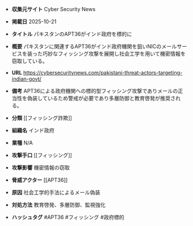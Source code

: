 - **収集元サイト**
Cyber Security News

- **掲載日**
2025-10-21

- **タイトル**
パキスタンのAPT36がインド政府を標的に

- **概要**
パキスタンに関連するAPT36がインド政府機関を狙いNICのメールサービスを装った巧妙なフィッシング攻撃を展開し社会工学を用いて機密情報を窃取している。

- **URL**
https://cybersecuritynews.com/pakistani-threat-actors-targeting-indian-govt/

- **備考**
APT36による政府機関への標的型フィッシング攻撃でありメールの正当性を偽装しているため警戒が必要であり多層防御と教育啓発が推奨される。

- **分類**
[[フィッシング詐欺]]

- **組織名**
インド政府

- **業種**
N/A

- **攻撃手口**
[[フィッシング]]

- **攻撃影響**
機密情報の窃取

- **脅威アクター**
[[APT36]]

- **原因**
社会工学的手法によるメール偽装

- **対処方法**
教育啓発、多層防御、監視強化

- **ハッシュタグ**
#APT36 #フィッシング #政府標的

